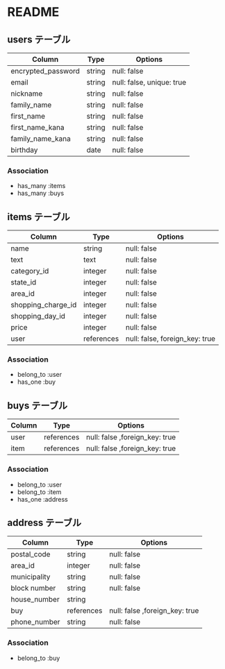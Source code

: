 # README

## users テーブル

| Column             | Type    | Options     |
| ------------------ | ------  | ----------- |
| encrypted_password | string  | null: false |
| email              | string  | null: false, unique: true|
| nickname           | string  | null: false |
| family_name        | string  | null: false |
| first_name         | string  | null: false |
| first_name_kana    | string  | null: false |
| family_name_kana   | string  | null: false |
| birthday           | date    | null: false |

### Association

- has_many :items
- has_many :buys







## items テーブル

| Column              | Type       | Options     |
| ------------------  | ---------- | ----------- |
| name                | string     | null: false |
| text                | text       | null: false |
| category_id         | integer    | null: false |
| state_id            | integer    | null: false |
| area_id             | integer    | null: false |
| shopping_charge_id  | integer    | null: false |
| shopping_day_id     | integer    | null: false |
| price               | integer    | null: false |
| user                | references | null: false, foreign_key: true     |


### Association

- belong_to :user
- has_one :buy





## buys テーブル

| Column     | Type       | Options                       |
| ---------- | ---------- | ----------------------------- |
| user       | references| null: false ,foreign_key: true |
| item       | references| null: false ,foreign_key: true |

### Association

- belong_to :user
- belong_to :item
- has_one :address





## address テーブル

| Column       | Type       | Options     |
| ------------ | ---------- | ----------- |
| postal_code  | string     | null: false |
| area_id      | integer    | null: false |
| municipality | string     | null: false |
| block number | string     | null: false |
| house_number | string     |             |
| buy          | references | null: false ,foreign_key: true |
| phone_number | string     | null: false |

### Association

- belong_to :buy